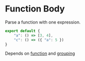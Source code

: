 # Function Body

Parse a function with one expression.

```js
export default {
    "a": () => [3, 4],
    "c": () => ({ "a": 5 })
}
```

Depends on [function](./311-function.md) and [grouping](233-grouping.md)
